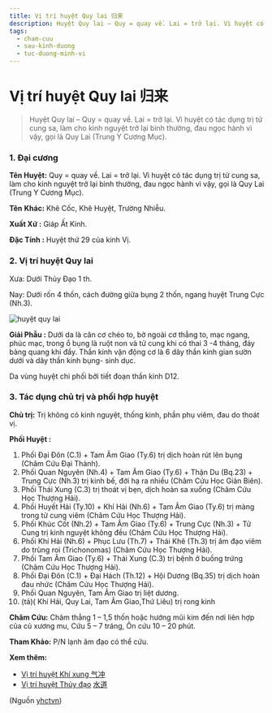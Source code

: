 ```yaml
---
title: Vị trí huyệt Quy lai 归来
description: Huyệt Quy lai – Quy = quay về. Lai = trở lại. Vì huyệt có tác dụng trị tử cung sa, làm cho kinh nguyệt trở lại bình thường, đau ngọc hành vì vậy, gọi là Quy Lai (Trung Y Cương Mục).
tags:
  - cham-cuu
  - sau-kinh-duong
  - tuc-duong-minh-vi
---
```


# Vị trí huyệt Quy lai 归来 

> Huyệt Quy lai – Quy = quay về. Lai = trở lại. Vì huyệt có tác dụng trị tử cung sa, làm cho kinh nguyệt trở lại bình thường, đau ngọc hành vì vậy, gọi là Quy Lai (Trung Y Cương Mục).

### 1. Đại cương

**Tên Huyệt:** Quy = quay về. Lai = trở lại. Vì huyệt có tác dụng trị tử cung sa, làm cho kinh nguyệt trở lại bình thường, đau ngọc hành vì vậy, gọi là Quy Lai (Trung Y Cương Mục).

**Tên** **Khác:** Khê Cốc, Khê Huyệt, Trường Nhiễu.

**Xuất Xứ :** Giáp Ất Kinh.

**Đặc Tính :** Huyệt thứ 29 của kinh Vị.

### 2. Vị trí huyệt Quy lai

Xưa: Dưới Thủy Đạo 1 th.

Nay: Dưới rốn 4 thốn, cách đường giữa bụng 2 thốn, ngang huyệt Trung Cực (Nh.3).

![huyệt quy lai](/imgs/yhctvn/huyet-quy-lai-300x169.jpg)

**Giải Phẫu :** Dưới da là cân cơ chéo to, bờ ngoài cơ thẳng to, mạc ngang, phúc mạc, trong ổ bụng là ruột non và tử cung khi có thai 3 -4 tháng, đáy bàng quang khi đầy. Thần kinh vận động cơ là 6 dây thần kinh gian sườn dưới và dây thần kinh bụng- sinh dục.

Da vùng huyệt chi phối bởi tiết đoạn thần kinh D12.

### 3. Tác dụng chủ trị và phối hợp huyệt

**Chủ trị:** Trị không có kinh nguyệt, thống kinh, phần phụ viêm, đau do thoát vị.

**Phối Huyệt :**

1. Phối Đại Đôn (C.1) + Tam Âm Giao (Ty.6) trị dịch hoàn rút lên bụng (Châm Cứu Đại Thành).
2. Phối Quan Nguyên (Nh.4) + Tam Âm Giao (Ty.6) + Thận Du (Bq.23) + Trung Cực (Nh.3) trị kinh bế, đới hạ ra nhiều (Châm Cứu Học Giản Biên).
3. Phối Thái Xung (C.3) trị thoát vị bẹn, dịch hoàn sa xuống (Châm Cứu Học Thượng Hải).
4. Phối Huyết Hải (Ty.10) + Khí Hải (Nh.6) + Tam Âm Giao (Ty.6) trị màng trong tử cung viêm (Châm Cứu Học Thượng Hải).
5. Phối Khúc Cốt (Nh.2) + Tam Âm Giao (Ty.6) + Trung Cực (Nh.3) + Tử Cung trị kinh nguyệt không đều (Châm Cứu Học Thượng Hải).
6. Phối Khí Hải (Nh.6) + Phục Lưu (Th.7) + Thái Khê (Th.3) trị âm đạo viêm do trùng roi (Trichonomas) (Châm Cứu Học Thượng Hải).
7. Phối Tam Âm Giao (Ty.6) + Thái Xung (C.3) trị bệnh ở buồng trứng (Châm Cứu Học Thượng Hải).
8. Phối Đại Đôn (C.1) + Đại Hách (Th.12) + Hội Dương (Bq.35) trị dịch hoàn đau nhức (Châm Cứu Học Thượng Hải).
9. Phối Quan Nguyên, Tam Âm Giao trị liệt dương.
10. (tả)( Khí Hải, Quy Lai, Tam Âm Giao,Thứ Liêu) trị rong kinh

**Châm Cứu:** Châm thẳng 1 – 1,5 thốn hoặc hướng mũi kim đến nơi liên hợp của củ xương mu, Cứu 5 – 7 tráng, Ôn cứu 10 – 20 phút.

**Tham Khảo:** P/N lạnh âm đạo có thể cứu.

**Xem thêm:**

* [Vị trí huyệt Khí xung 气冲](/yhctvn/vi-tri-huyet-khi-xung)
* [Vị trí huyệt Thủy đạo](/yhctvn/vi-tri-huyet-thuy-dao) [水道](/yhctvn/vi-tri-huyet-thuy-dao)

(Nguồn <a href="https://yhctvn.com/vi-tri-huyet-quy-lai/" target="_blank">yhctvn</a>)
